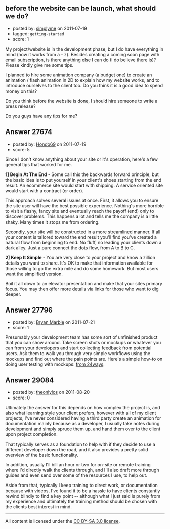 ## before the website can be launch, what should we do?

- posted by: [simplyme](https://stackexchange.com/users/-1/11458-simplyme) on 2011-07-19
- tagged: `getting-started`
- score: 1

My project/website is in the development phase, but I do have everything in mind (how it works from a - z). Besides creating a coming soon page with email subscription, is there anything else I can do (I do believe there is)? Please kindly give me some tips.

I planned to hire some animation company (a budget one) to create an animation / flash animation in 2D to explain how my website works, and to introduce ourselves to the client too.
Do you think it is a good idea to spend money on this?

Do you think before the website is done, I should hire someone to write a press release?

Do you guys have any tips for me?


## Answer 27674

- posted by: [Hondo69](https://stackexchange.com/users/-1/11716-hondo69) on 2011-07-19
- score: 5

Since I don't know anything about your site or it's operation, here's a few general tips that worked for me.

**1] Begin At The End** - 
Some call this the backwards forward principle, but the basic idea is to put yourself in your client's shoes starting from the end result.  An ecommerce site would start with shipping.  A service oriented site would start with a contract (or order).

This approach solves several issues at once.  First, it allows you to ensure the site user will have the best possible experience.  Nothing's more horrible to visit a flashy, fancy site and eventually reach the payoff (end) only to discover problems.  This happens a lot and tells me the company is a little shaky.  Many times it stops me from ordering.

Secondly, your site will be constructed in a more streamlined manner.  If all your content is tailored toward the end result you'll find you've created a natural flow from beginning to end.  No fluff, no leading your clients down a dark alley.  Just a pure connect the dots flow, from A to B to C.

**2] Keep It Simple** - 
You are very close to your project and know a zillion details you want to share.  It's OK to make that information available for those willing to go the extra mile and do some homework.  But most users want the simplified version.

Boil it all down to an elevator presentation and make that your sites primary focus.  You may then offer more details via links for those who want to dig deeper.


## Answer 27796

- posted by: [Bryan Marble](https://stackexchange.com/users/-1/4228-bryan-marble) on 2011-07-21
- score: 1

<p>Presumably your development team has some sort of unfinished product that you can show around.  Take screen shots or mockups or whatever you can from your developers and start collecting feedback from potential users.  Ask them to walk you through very simple workflows using the mockups and find out where the pain points are.  Here's a simple how-to on doing user testing with mockups: <a href="http://24ways.org/2006/fast-and-simple-usability-testing" rel="nofollow">from 24ways</a>.</p>



## Answer 29084

- posted by: [theonlylos](https://stackexchange.com/users/-1/11985-theonlylos) on 2011-08-20
- score: 0

Ultimately the answer for this depends on how complex the project is, and also what learning style your client prefers, however with all of my client projects, I've never considered having a third party create an animation for documentation mainly because as a developer, I usually take notes during development and simply spruce them up, and hand them over to the client upon project completion.

That typically serves as a foundation to help with if they decide to use a different developer down the road, and it also provides a pretty solid overview of the basic functionality.

In addition, usually I'll bill  an hour or two for on-site or remote training where I'd directly walk the clients through, and I'll also draft more through guides and even send over some of the resources I use, to help out.

Aside from that, typically I keep training to direct work, or documentation because with videos, I've found it to be a hassle to have clients constantly rewind blindly to find a key point -- although what I just said is purely from my experience and ultimately the training method should be chosen with the clients best interest in mind.



---

All content is licensed under the [CC BY-SA 3.0 license](https://creativecommons.org/licenses/by-sa/3.0/).
